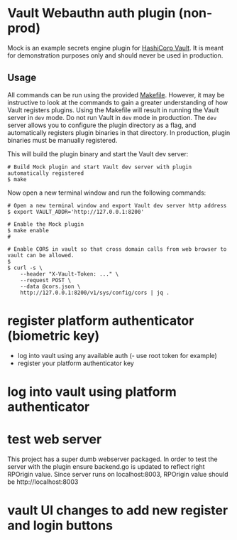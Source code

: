 # Vault Webauthn auth plugin (non-prod)

Mock is an example secrets engine plugin for [HashiCorp Vault](https://www.vaultproject.io/). It is meant for demonstration purposes only and should never be used in production.

## Usage

All commands can be run using the provided [Makefile](./Makefile). However, it may be instructive to look at the commands to gain a greater understanding of how Vault registers plugins. Using the Makefile will result in running the Vault server in `dev` mode. Do not run Vault in `dev` mode in production. The `dev` server allows you to configure the plugin directory as a flag, and automatically registers plugin binaries in that directory. In production, plugin binaries must be manually registered.

This will build the plugin binary and start the Vault dev server:

```
# Build Mock plugin and start Vault dev server with plugin automatically registered
$ make
```

Now open a new terminal window and run the following commands:

```
# Open a new terminal window and export Vault dev server http address
$ export VAULT_ADDR='http://127.0.0.1:8200'

# Enable the Mock plugin
$ make enable
#

# Enable CORS in vault so that cross domain calls from web browser to vault can be allowed.
$
$ curl -s \
    --header "X-Vault-Token: ..." \
    --request POST \
    --data @cors.json \
    http://127.0.0.1:8200/v1/sys/config/cors | jq .

```

# register platform authenticator (biometric key)
- log into vault using any available auth (- use root token for example)
- register your platform authenticator key

# log into vault using platform authenticator


# test web server
This project has a super dumb webserver packaged. In order to test the server with the
plugin ensure backend.go is updated to reflect right RPOrigin value.  Since server runs
on localhost:8003, RPOrigin value should be http://localhost:8003

# vault UI changes to add new register and login buttons